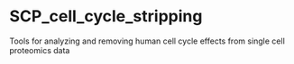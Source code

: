 # SCP_cell_cycle_stripping
Tools for analyzing and removing human cell cycle effects from single cell proteomics data 
